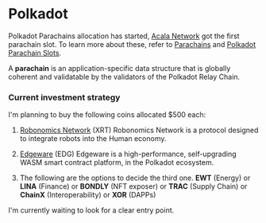 # Polkadot
Polkadot Parachains allocation has started, [Acala Network](https://cryptoslate.com/acala-network-wins-a-parachain-slot-on-polkadot-dot-testnet/) got the first parachain slot. To learn more about these, refer to [Parachains](https://wiki.polkadot.network/docs/en/learn-parachains) and [Polkadot Parachain Slots](https://polkadot.network/polkadot-parachain-slots/).

A **parachain** is an application-specific data structure that is globally coherent and validatable by the validators of the Polkadot Relay Chain.

### Current investment strategy

I'm planning to buy the following coins allocated $500 each:
1. [Robonomics Network](https://robonomics.network/) (XRT)
   Robonomics Network is a protocol designed to integrate robots into the Human economy.
   
2. [Edgeware](https://edgewa.re/) (EDG)
   Edgeware is a high-performance, self-upgrading WASM smart contract platform, in the Polkadot ecosystem.
   
3. The following are the options to decide the third one.
   **EWT** (Energy) or **LINA** (Finance) or **BONDLY** (NFT exposer) or **TRAC** (Supply Chain) or **ChainX** (Interoperability) or **XOR** (DAPPs)
   
I'm currently waiting to look for a clear entry point.